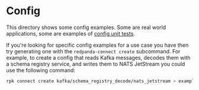 Config
======

This directory shows some config examples. Some are real world applications, some are examples of [config unit tests][unit-tests].

If you're looking for specific config examples for a use case you have then try generating one with the `redpanda-connect create` subcommand. For example, to create a config that reads Kafka messages, decodes them with a schema registry service, and writes them to NATS JetStream you could use the following command:

```sh
rpk connect create kafka/schema_registry_decode/nats_jetstream > example.yaml
```

[unit-tests]: https://www.docs.redpanda.com/redpanda-connect/docs/configuration/unit_testing

